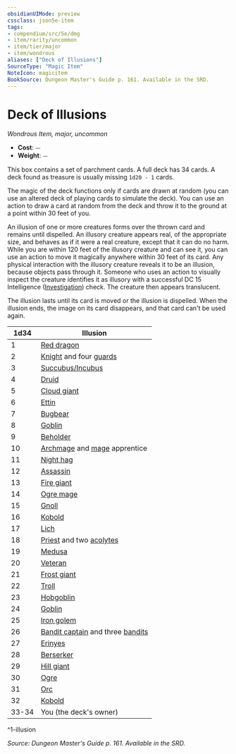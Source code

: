 ```yaml
---
obsidianUIMode: preview
cssclass: json5e-item
tags:
- compendium/src/5e/dmg
- item/rarity/uncommon
- item/tier/major
- item/wondrous
aliases: ["Deck of Illusions"]
SourceType: "Magic Item"
NoteIcon: magicitem
BookSource: Dungeon Master's Guide p. 161. Available in the SRD.
---
```

# Deck of Illusions
*Wondrous Item, major, uncommon*  

- **Cost**: ⏤
- **Weight**: ⏤

This box contains a set of parchment cards. A full deck has 34 cards. A deck found as treasure is usually missing `1d20 - 1` cards.

The magic of the deck functions only if cards are drawn at random (you can use an altered deck of playing cards to simulate the deck). You can use an action to draw a card at random from the deck and throw it to the ground at a point within 30 feet of you.

An illusion of one or more creatures forms over the thrown card and remains until dispelled. An illusory creature appears real, of the appropriate size, and behaves as if it were a real creature, except that it can do no harm. While you are within 120 feet of the illusory creature and can see it, you can use an action to move it magically anywhere within 30 feet of its card. Any physical interaction with the illusory creature reveals it to be an illusion, because objects pass through it. Someone who uses an action to visually inspect the creature identifies it as illusory with a successful DC 15 Intelligence ([Investigation](/2-Mechanics/CLI/rules/skills.md#Investigation)) check. The creature then appears translucent.

The illusion lasts until its card is moved or the illusion is dispelled. When the illusion ends, the image on its card disappears, and that card can't be used again.

| 1d34 | Illusion |
|------|----------|
| 1 | [Red dragon](/2-Mechanics/CLI/bestiary/dragon/adult-red-dragon.md) |
| 2 | [Knight](/2-Mechanics/CLI/bestiary/humanoid/knight.md) and four [guards](/2-Mechanics/CLI/bestiary/humanoid/guard.md) |
| 3 | [Succubus/Incubus](/2-Mechanics/CLI/bestiary/fiend/succubus.md) |
| 4 | [Druid](/2-Mechanics/CLI/bestiary/humanoid/druid.md) |
| 5 | [Cloud giant](/2-Mechanics/CLI/bestiary/giant/cloud-giant.md) |
| 6 | [Ettin](/2-Mechanics/CLI/bestiary/giant/ettin.md) |
| 7 | [Bugbear](/2-Mechanics/CLI/bestiary/humanoid/bugbear.md) |
| 8 | [Goblin](/2-Mechanics/CLI/bestiary/humanoid/goblin.md) |
| 9 | [Beholder](/2-Mechanics/CLI/bestiary/aberration/beholder.md) |
| 10 | [Archmage](/2-Mechanics/CLI/bestiary/humanoid/archmage.md) and [mage](/2-Mechanics/CLI/bestiary/humanoid/mage.md) apprentice |
| 11 | [Night hag](/2-Mechanics/CLI/bestiary/fiend/night-hag.md) |
| 12 | [Assassin](/2-Mechanics/CLI/bestiary/humanoid/assassin.md) |
| 13 | [Fire giant](/2-Mechanics/CLI/bestiary/giant/fire-giant.md) |
| 14 | [Ogre mage](/2-Mechanics/CLI/bestiary/giant/oni.md) |
| 15 | [Gnoll](/2-Mechanics/CLI/bestiary/humanoid/gnoll.md) |
| 16 | [Kobold](/2-Mechanics/CLI/bestiary/humanoid/kobold.md) |
| 17 | [Lich](/2-Mechanics/CLI/bestiary/undead/lich.md) |
| 18 | [Priest](/2-Mechanics/CLI/bestiary/humanoid/priest.md) and two [acolytes](/2-Mechanics/CLI/bestiary/humanoid/acolyte.md) |
| 19 | [Medusa](/2-Mechanics/CLI/bestiary/monstrosity/medusa.md) |
| 20 | [Veteran](/2-Mechanics/CLI/bestiary/humanoid/veteran.md) |
| 21 | [Frost giant](/2-Mechanics/CLI/bestiary/giant/frost-giant.md) |
| 22 | [Troll](/2-Mechanics/CLI/bestiary/giant/troll.md) |
| 23 | [Hobgoblin](/2-Mechanics/CLI/bestiary/humanoid/hobgoblin.md) |
| 24 | [Goblin](/2-Mechanics/CLI/bestiary/humanoid/goblin.md) |
| 25 | [Iron golem](/2-Mechanics/CLI/bestiary/construct/iron-golem.md) |
| 26 | [Bandit captain](/2-Mechanics/CLI/bestiary/humanoid/bandit-captain.md) and three [bandits](/2-Mechanics/CLI/bestiary/humanoid/bandit.md) |
| 27 | [Erinyes](/2-Mechanics/CLI/bestiary/fiend/erinyes.md) |
| 28 | [Berserker](/2-Mechanics/CLI/bestiary/humanoid/berserker.md) |
| 29 | [Hill giant](/2-Mechanics/CLI/bestiary/giant/hill-giant.md) |
| 30 | [Ogre](/2-Mechanics/CLI/bestiary/giant/ogre.md) |
| 31 | [Orc](/2-Mechanics/CLI/bestiary/humanoid/orc.md) |
| 32 | [Kobold](/2-Mechanics/CLI/bestiary/humanoid/kobold.md) |
| 33-34 | You (the deck's owner) |
^1-illusion

*Source: Dungeon Master's Guide p. 161. Available in the SRD.*